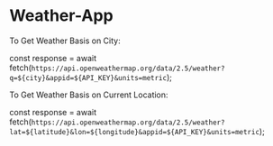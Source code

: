 # Weather-App

To Get Weather Basis on City:

const response = await fetch(`https://api.openweathermap.org/data/2.5/weather?q=${city}&appid=${API_KEY}&units=metric`);

To Get Weather Basis on Current Location:

const response = await fetch(`https://api.openweathermap.org/data/2.5/weather?lat=${latitude}&lon=${longitude}&appid=${API_KEY}&units=metric`);